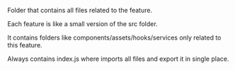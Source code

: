 Folder that contains all files related to the feature.

Each feature is like a small version of the src folder.

It contains folders like components/assets/hooks/services only related to this feature.

Always contains index.js where imports all files and export it in single place.
